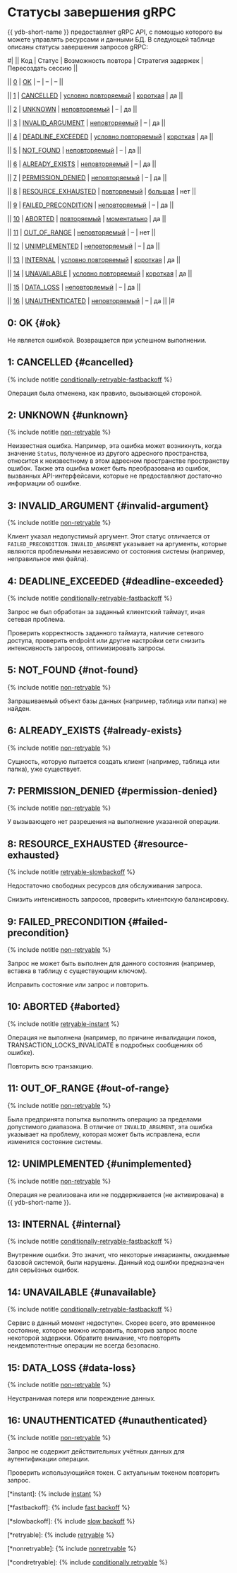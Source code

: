 # Статусы завершения gRPC

{{ ydb-short-name }} предоставляет gRPC API, с помощью которого вы можете управлять ресурсами и данными БД. В следующей таблице описаны статусы завершения запросов gRPC:

#|
||
Код
|
Статус
|
Возможность повтора
|
Стратегия задержек
|
Пересоздать сессию
||

||
[0](#ok)
|
[OK](#ok)
|
–
|
–
|
–
||

||
[1](#cancelled)
|
[CANCELLED](#cancelled)
|
[условно повторяемый](*condretryable)
|
[короткая](*fastbackoff)
|
да
||

||
[2](#unknown)
|
[UNKNOWN](#unknown)
|
[неповторяемый](*nonretryable)
|
–
|
да
||

||
[3](#invalid-argument)
|
[INVALID_ARGUMENT](#invalid-argument)
|
[неповторяемый](*nonretryable)
|
–
|
да
||

||
[4](#deadline-exceeded)
|
[DEADLINE_EXCEEDED](#deadline-exceeded)
|
[условно повторяемый](*condretryable)
|
[короткая](*fastbackoff)
|
да
||

||
[5](#not-found)
|
[NOT_FOUND](#not-found)
|
[неповторяемый](*nonretryable)
|
–
|
да
||

||
[6](#already-exists)
|
[ALREADY_EXISTS](#already-exists)
|
[неповторяемый](*nonretryable)
|
–
|
да
||

||
[7](#permission-denied)
|
[PERMISSION_DENIED](#permission-denied)
|
[неповторяемый](*nonretryable)
|
–
|
да
||

||
[8](#resource-exhausted)
|
[RESOURCE_EXHAUSTED](#resource-exhausted)
|
[повторяемый](*retryable)
|
[большая](*slowbackoff)
|
нет
||

||
[9](#failed-precondition)
|
[FAILED_PRECONDITION](#failed-precondition)
|
[неповторяемый](*nonretryable)
|
–
|
да
||

||
[10](#aborted)
|
[ABORTED](#aborted)
|
[повторяемый](*retryable)
|
[моментально](*instant)
|
да
||

||
[11](#out-of-range)
|
[OUT_OF_RANGE](#out-of-range)
|
[неповторяемый](*nonretryable)
|
–
|
нет
||

||
[12](#unimplemented)
|
[UNIMPLEMENTED](#unimplemented)
|
[неповторяемый](*nonretryable)
|
–
|
да
||

||
[13](#internal)
|
[INTERNAL](#internal)
|
[условно повторяемый](*condretryable)
|
[короткая](*fastbackoff)
|
да
||

||
[14](#unavailable)
|
[UNAVAILABLE](#unavailable)
|
[условно повторяемый](*condretryable)
|
[короткая](*fastbackoff)
|
да
||

||
[15](#data-loss)
|
[DATA_LOSS](#data-loss)
|
[неповторяемый](*nonretryable)
|
–
|
да
||

||
[16](#unauthenticated)
|
[UNAUTHENTICATED](#unauthenticated)
|
[неповторяемый](*nonretryable)
|
–
|
да
||
|#

## 0: OK {#ok}

Не является ошибкой. Возвращается при успешном выполнении.

<div class="tags_list">

## 1: CANCELLED {#cancelled}

{% include notitle [conditionally-retryable-fastbackoff](./_includes/tags.md#conditionally-retryable-fastbackoff) %}

</div>

Операция была отменена, как правило, вызывающей стороной.

<div class="tags_list">

## 2: UNKNOWN {#unknown}

{% include notitle [non-retryable](./_includes/tags.md#non-retryable) %}

</div>

Неизвестная ошибка. Например, эта ошибка может возникнуть, когда значение `Status`, полученное из другого адресного пространства, относится к неизвестному в этом адресном пространстве пространству ошибок. Также эта ошибка может быть преобразована из ошибок, вызванных API-интерфейсами, которые не предоставляют достаточно информации об ошибке.

<div class="tags_list">

## 3: INVALID_ARGUMENT {#invalid-argument}

{% include notitle [non-retryable](./_includes/tags.md#non-retryable) %}

</div>

Клиент указал недопустимый аргумент. Этот статус отличается от `FAILED_PRECONDITION`. `INVALID_ARGUMENT` указывает на аргументы, которые являются проблемными независимо от состояния системы (например, неправильное имя файла).

<div class="tags_list">

## 4: DEADLINE_EXCEEDED {#deadline-exceeded}

{% include notitle [conditionally-retryable-fastbackoff](./_includes/tags.md#conditionally-retryable-fastbackoff) %}

</div>

Запрос не был обработан за заданный клиентский таймаут, иная сетевая проблема.

Проверить корректность заданного таймаута, наличие сетевого доступа, проверить endpoint или другие настройки сети снизить интенсивность запросов, оптимизировать запросы.

<div class="tags_list">

## 5: NOT_FOUND {#not-found}

{% include notitle [non-retryable](./_includes/tags.md#non-retryable) %}

</div>

Запрашиваемый объект базы данных (например, таблица или папка) не найден.

<div class="tags_list">

## 6: ALREADY_EXISTS {#already-exists}

{% include notitle [non-retryable](./_includes/tags.md#non-retryable) %}

</div>

Сущность, которую пытается создать клиент (например, таблица или папка), уже существует.

<div class="tags_list">

## 7: PERMISSION_DENIED {#permission-denied}

{% include notitle [non-retryable](./_includes/tags.md#non-retryable) %}

</div>

У вызывающего нет разрешения на выполнение указанной операции.

<div class="tags_list">

## 8: RESOURCE_EXHAUSTED {#resource-exhausted}

{% include notitle [retryable-slowbackoff](./_includes/tags.md#retryable-slowbackoff) %}

</div>

Недостаточно свободных ресурсов для обслуживания запроса.

Снизить интенсивность запросов, проверить клиентскую балансировку.

<div class="tags_list">

## 9: FAILED_PRECONDITION {#failed-precondition}

{% include notitle [non-retryable](./_includes/tags.md#non-retryable) %}

</div>

Запрос не может быть выполнен для данного состояния (например, вставка в таблицу с существующим ключом).

Исправить состояние или запрос и повторить.

<div class="tags_list">

## 10: ABORTED {#aborted}

{% include notitle [retryable-instant](./_includes/tags.md#retryable) %}

</div>

Операция не выполнена (например, по причине инвалидации локов, TRANSACTION_LOCKS_INVALIDATE в подробных сообщениях об ошибке).

Повторить всю транзакцию.

<div class="tags_list">

## 11: OUT_OF_RANGE {#out-of-range}

{% include notitle [non-retryable](./_includes/tags.md#non-retryable) %}

</div>

Была предпринята попытка выполнить операцию за пределами допустимого диапазона. В отличие от `INVALID_ARGUMENT`, эта ошибка указывает на проблему, которая может быть исправлена, если изменится состояние системы.

<div class="tags_list">

## 12: UNIMPLEMENTED {#unimplemented}

{% include notitle [non-retryable](./_includes/tags.md#non-retryable) %}

</div>

Операция не реализована или не поддерживается (не активирована) в {{ ydb-short-name }}.

<div class="tags_list">

## 13: INTERNAL {#internal}

{% include notitle [conditionally-retryable-fastbackoff](./_includes/tags.md#conditionally-retryable-fastbackoff) %}

</div>

Внутренние ошибки. Это значит, что некоторые инварианты, ожидаемые базовой системой, были нарушены. Данный код ошибки предназначен для серьёзных ошибок.

<div class="tags_list">

## 14: UNAVAILABLE {#unavailable}

{% include notitle [conditionally-retryable-fastbackoff](./_includes/tags.md#conditionally-retryable-fastbackoff) %}

</div>

Сервис в данный момент недоступен. Скорее всего, это временное состояние, которое можно исправить, повторив запрос после некоторой задержки. Обратите внимание, что повторять неидемпотентные операции не всегда безопасно.

<div class="tags_list">

## 15: DATA_LOSS {#data-loss}

{% include notitle [non-retryable](./_includes/tags.md#non-retryable) %}

</div>

Неустранимая потеря или повреждение данных.

<div class="tags_list">

## 16: UNAUTHENTICATED {#unauthenticated}

{% include notitle [non-retryable](./_includes/tags.md#non-retryable) %}

</div>

Запрос не содержит действительных учётных данных для аутентификации операции.

Проверить использующийся токен. С актуальным токеном повторить запрос.

[*instant]: {% include [instant](./_includes/tooltips/instant.md) %}

[*fastbackoff]: {% include [fast backoff](./_includes/tooltips/fast_backoff.md) %}

[*slowbackoff]: {% include [slow backoff](./_includes/tooltips/slow_backoff.md) %}

[*retryable]: {% include [retryable](./_includes/tooltips/retryable.md) %}

[*nonretryable]: {% include [nonretryable](./_includes/tooltips/nonretryable.md) %}

[*condretryable]: {% include [conditionally retryable](./_includes/tooltips/condretryable.md) %}
